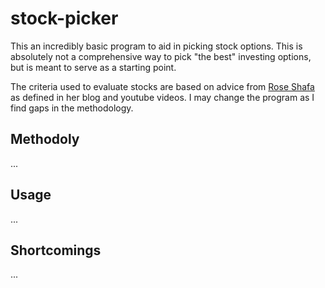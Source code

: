 # stock-picker
This an incredibly basic program to aid in picking stock options. This is absolutely not a comprehensive way to pick "the best" investing options, but is meant to serve as a starting point. 

The criteria used to evaluate stocks are based on advice from [Rose Shafa](https://www.roseshafa.com/) as defined in her blog and youtube videos. I may change the program as I find gaps in the methodology. 

## Methodoly 

...

## Usage

...

## Shortcomings

...
